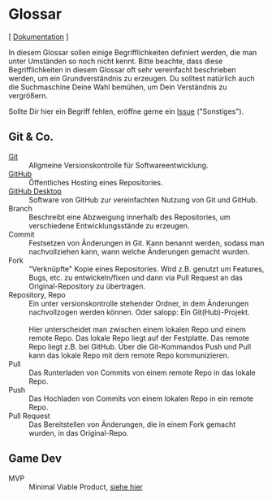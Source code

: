 # Glossar

[ [Dokumentation](README.md) ]

In diesem Glossar sollen einige Begrifflichkeiten definiert werden, die man unter Umständen so noch nicht kennt.
Bitte beachte, dass diese Begrifflichkeiten in diesem Glossar oft sehr vereinfacht beschrieben werden, um ein Grundverständnis zu erzeugen.
Du solltest natürlich auch die Suchmaschine Deine Wahl bemühen, um Dein Verständnis zu vergrößern.

Sollte Dir hier ein Begriff fehlen, eröffne gerne ein [Issue](https://github.com/BoundfoxStudios/community-project/issues/new/choose) ("Sonstiges").

## Git & Co.

<dl>
    <dt><a href="https://git-scm.com" target="_blank">Git</a></dt>
    <dd>Allgmeine Versionskontrolle für Softwareentwicklung.</dd>
    <dt><a href="https://github.com" target="_blank">GitHub</a></dt>
    <dd>Öffentliches Hosting eines Repositories.</dd>
    <dt><a href="https://desktop.github.com" target="_blank">GitHub Desktop</a></dt>
    <dd>Software von GitHub zur vereinfachten Nutzung von Git und GitHub.</dd>
    <dt>Branch</dt>
    <dd>Beschreibt eine Abzweigung innerhalb des Repositories, um verschiedene Entwicklungsstände zu erzeugen.</dd>
    <dt>Commit</dt>
    <dd>Festsetzen von Änderungen in Git. Kann benannt werden, sodass man nachvollziehen kann, wann welche Änderungen gemacht wurden.</dd>
    <dt>Fork</dt>
    <dd>"Verknüpfte" Kopie eines Repositories. Wird z.B. genutzt um Features, Bugs, etc. zu entwickeln/fixen und dann via Pull Request an das Original-Repository zu übertragen.</dd>
    <dt>Repository, Repo</dt>
    <dd>Ein unter versionskontrolle stehender Ordner, in dem Änderungen nachvollzogen werden können. Oder salopp: Ein Git(Hub)-Projekt.<br><br>
    Hier unterscheidet man zwischen einem lokalen Repo und einem remote Repo.
    Das lokale Repo liegt auf der Festplatte.
    Das remote Repo liegt z.B. bei GitHub.
    Über die Git-Kommandos Push und Pull kann das lokale Repo mit dem remote Repo kommunizieren.</dd>
    <dt>Pull</dt>
    <dd>Das Runterladen von Commits von einem remote Repo in das lokale Repo.</dd>
    <dt>Push</dt>
    <dd>Das Hochladen von Commits von einem lokalen Repo in ein remote Repo.</dd>
    <dt>Pull Request</dt>
    <dd>Das Bereitstellen von Änderungen, die in einem Fork gemacht wurden, in das Original-Repo.</dd>
</dl>

## Game Dev

<dl>
    <dt>MVP</dt>
    <dd>Minimal Viable Product, <a href="https://github.com/boundfoxstudios/community-project/tree/develop/docs/glossary.md#mvp">siehe hier</a></dd>
</dl>
